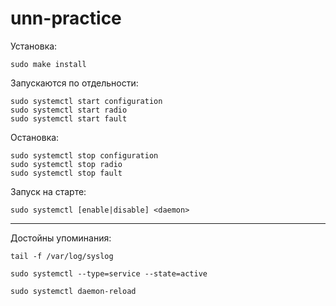 # unn-practice
Установка:
```
sudo make install
```
Запускаются по отдельности:
```
sudo systemctl start configuration
sudo systemctl start radio
sudo systemctl start fault
```
Остановка:
```
sudo systemctl stop configuration
sudo systemctl stop radio
sudo systemctl stop fault
```
Запуск на старте:
```
sudo systemctl [enable|disable] <daemon>
```
---
Достойны упоминания:
```
tail -f /var/log/syslog
```
```
sudo systemctl --type=service --state=active
```
```
sudo systemctl daemon-reload
```
